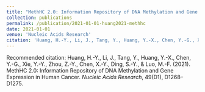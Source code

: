 ```yaml
---
title: "MethHC 2.0: Information Repository of DNA Methylation and Gene Expression in Human Cancer"
collection: publications
permalink: /publication/2021-01-01-huang2021-methhc
date: 2021-01-01
venue: 'Nucleic Acids Research'
citation: 'Huang, H.-Y., Li, J., Tang, Y., Huang, Y.-X., Chen, Y.-G., Xie, Y.-Y., Zhou, Z.-Y., Chen, X.-Y., Ding, S.-Y., &amp; Luo, M.-F. (2021). MethHC 2.0: Information Repository of DNA Methylation and Gene Expression in Human Cancer. *Nucleic Acids Research*, 49(D1), D1268–D1275.'
---
```

Recommended citation: Huang, H.-Y., Li, J., Tang, Y., Huang, Y.-X., Chen, Y.-G., Xie, Y.-Y., Zhou, Z.-Y., Chen, X.-Y., Ding, S.-Y., & Luo, M.-F. (2021). MethHC 2.0: Information Repository of DNA Methylation and Gene Expression in Human Cancer. *Nucleic Acids Research*, 49(D1), D1268–D1275.